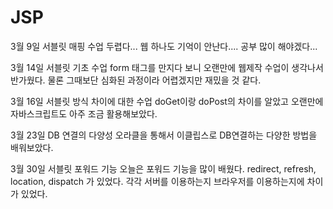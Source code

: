 # JSP
3월 9일 서블릿 매핑 수업
두렵다... 웹 하나도 기억이 안난다....
공부 많이 해야겠다...

3월 14일 서블릿 기초 수업
form 태그를 만지다 보니 오랜만에 웹제작 수업이 생각나서 반가웠다.
물론 그때보단 심화된 과정이라 어렵겠지만 재밌을 것 같다.

3월 16일 서블릿 방식 차이에 대한 수업
doGet이랑 doPost의 차이를 알았고
오랜만에 자바스크립트도 아주 조금 활용해보았다.

3월 23일 DB 연결의 다양성
오라클을 통해서 이클립스로 DB연결하는 다양한 방법을 배워보았다.

3월 30일 서블릿 포워드 기능
오늘은 포워드 기능을 많이 배웠다.
redirect, refresh, location, dispatch 가 있었다. 
각각 서버를 이용하는지 브라우저를 이용하는지에 차이가 있었다.
